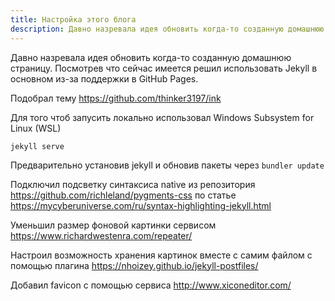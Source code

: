 ```yaml
---
title: Настройка этого блога
description: Давно назревала идея обновить когда-то созданную домашнюю страницу. Посмотрев что сейчас имеется решил использовать Jekyll
---
```


Давно назревала идея обновить когда-то созданную домашнюю страницу. Посмотрев что сейчас имеется решил использовать Jekyll в основном из-за поддержки в GitHub Pages.

Подобрал тему <https://github.com/thinker3197/ink>

Для того чтоб запусить локально использовал Windows Subsystem for Linux (WSL)
```
jekyll serve
```
Предварительно установив jekyll и обновив пакеты через `bundler update`

Подключил подсветку синтаксиса native из репозитория <https://github.com/richleland/pygments-css> по статье <https://mycyberuniverse.com/ru/syntax-highlighting-jekyll.html>

Уменьшил размер фоновой картинки сервисом <https://www.richardwestenra.com/repeater/>

Настроил возможность хранения картинок вместе с самим файлом с помощью плагина <https://nhoizey.github.io/jekyll-postfiles/> 

Добавил favicon с помощью сервиса <http://www.xiconeditor.com/>